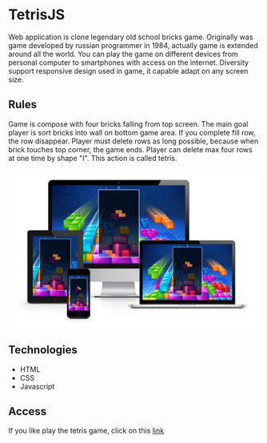 # TetrisJS
Web application is clone legendary old school bricks game. Originally was game developed by russian programmer in 1984, actually
game is extended around all the world. You can play the game on different devices from personal computer to smartphones with
access on the internet. Diversity support responsive design used in game, it capable adapt on any screen size.

## Rules
Game is compose with four bricks falling from top screen. The main goal player is sort bricks into wall on bottom game area.
If you complete fill row, the row disappear. Player must delete rows as long possible, because when brick touches top corner, 
the game ends. Player can delete max four rows at one time by shape "I". This action is called tetris.

<p align='center'>
<img src="tetrisResponsiveDesign.jpg"/>
</p>

## Technologies
* HTML
* CSS
* Javascript

## Access
If you like play the tetris game, click on this [link](http://jiricaga.cz/tetris)
